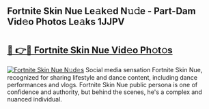 ## Fortnite Skin Nue Le𝚊k𝚎d N𝚞𝚍e - Part-Dam Vid𝚎o Photos Le𝚊ks 1JJPV

# <h2><a href="http://fb943n.evod.top/?m=Fortnite+Skin+Nue">🔗 👉🔴 Fortnite Skin Nue Vid𝚎o Ph𝚘t𝚘s</a></h2>

[![Fortnite Skin Nue N𝚞d𝚎s](https://i.imgur.com/8V9OHl7.gif)](http://fb943n.evod.top/?m=Fortnite+Skin+Nue)
Social media sensation Fortnite Skin Nue, recognized for sharing lifestyle and dance content, including dance performances and vlogs. Fortnite Skin Nue public persona is one of confidence and authority, but behind the scenes, he's a complex and nuanced individual. 
